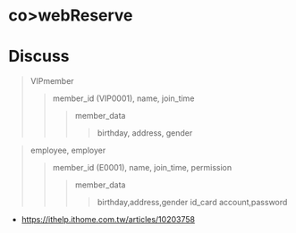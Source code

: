# co>webReserve

# Discuss

> VIPmember
>
> > member_id (VIP0001), name, join_time
> >
> > > member_data
> > >
> > > > birthday, address, gender

> employee, employer
>
> > member_id (E0001), name, join_time, permission
> >
> > > member_data
> > >
> > > > birthday,address,gender
> > > > id_card
> > > > account,password

- https://ithelp.ithome.com.tw/articles/10203758
